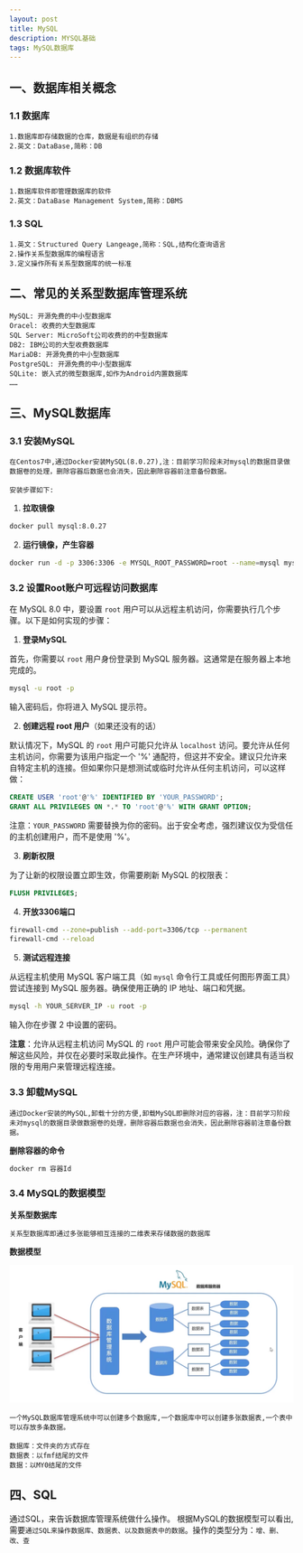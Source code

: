 ```yaml
---
layout: post
title: MySQL
description: MYSQL基础
tags: MySQL数据库
---
```


## 一、数据库相关概念

### 1.1 数据库

```
1.数据库即存储数据的仓库，数据是有组织的存储
2.英文：DataBase,简称：DB
```

### 1.2 数据库软件

```
1.数据库软件即管理数据库的软件
2.英文：DataBase Management System,简称：DBMS
```

### 1.3 SQL

```
1.英文：Structured Query Langeage,简称：SQL,结构化查询语言
2.操作关系型数据库的编程语言
3.定义操作所有关系型数据库的统一标准
```

## 二、常见的关系型数据库管理系统

```
MySQL: 开源免费的中小型数据库
Oracel: 收费的大型数据库
SQL Server: MicroSoft公司收费的的中型数据库
DB2: IBM公司的大型收费数据库
MariaDB: 开源免费的中小型数据库
PostgreSQL: 开源免费的中小型数据库
SQLite: 嵌入式的微型数据库,如作为Android内置数据库
……
```

## 三、MySQL数据库

### 3.1 安装MySQL

```
在Centos7中,通过Docker安装MySQL(8.0.27),注：目前学习阶段未对mysql的数据目录做数据卷的处理，删除容器后数据也会消失，因此删除容器前注意备份数据。

安装步骤如下:
```

1. **拉取镜像**

```bash
docker pull mysql:8.0.27
```
2. **运行镜像，产生容器**
```bash
docker run -d -p 3306:3306 -e MYSQL_ROOT_PASSWORD=root --name=mysql mysql
```

### 3.2 设置Root账户可远程访问数据库

在 MySQL 8.0 中，要设置 `root` 用户可以从远程主机访问，你需要执行几个步骤。以下是如何实现的步骤：

1. **登录MySQL**

首先，你需要以 `root` 用户身份登录到 MySQL 服务器。这通常是在服务器上本地完成的。


```bash
mysql -u root -p
```
输入密码后，你将进入 MySQL 提示符。

2. **创建远程 root 用户**（如果还没有的话）

默认情况下，MySQL 的 `root` 用户可能只允许从 `localhost` 访问。要允许从任何主机访问，你需要为该用户指定一个 '%' 通配符，但这并不安全。建议只允许来自特定主机的连接。但如果你只是想测试或临时允许从任何主机访问，可以这样做：


```sql
CREATE USER 'root'@'%' IDENTIFIED BY 'YOUR_PASSWORD';
GRANT ALL PRIVILEGES ON *.* TO 'root'@'%' WITH GRANT OPTION;
```
注意：`YOUR_PASSWORD` 需要替换为你的密码。出于安全考虑，强烈建议仅为受信任的主机创建用户，而不是使用 '%'。

3. **刷新权限**

为了让新的权限设置立即生效，你需要刷新 MySQL 的权限表：


```sql
FLUSH PRIVILEGES;
```
4. **开放3306端口**


```bash
firewall-cmd --zone=publish --add-port=3306/tcp --permanent
firewall-cmd --reload
```
5. **测试远程连接**

从远程主机使用 MySQL 客户端工具（如 `mysql` 命令行工具或任何图形界面工具）尝试连接到 MySQL 服务器。确保使用正确的 IP 地址、端口和凭据。


```bash
mysql -h YOUR_SERVER_IP -u root -p
```
输入你在步骤 2 中设置的密码。

**注意**：允许从远程主机访问 MySQL 的 `root` 用户可能会带来安全风险。确保你了解这些风险，并仅在必要时采取此操作。在生产环境中，通常建议创建具有适当权限的专用用户来管理远程连接。

### 3.3 卸载MySQL

```
通过Docker安装的MySQL,卸载十分的方便,卸载MySQL即删除对应的容器，注：目前学习阶段未对mysql的数据目录做数据卷的处理，删除容器后数据也会消失，因此删除容器前注意备份数据。
```

**删除容器的命令**

```bash
docker rm 容器Id
```

### 3.4 MySQL的数据模型

**关系型数据库**

```
关系型数据库即通过多张能够相互连接的二维表来存储数据的数据库
```

**数据模型**

![image-20240601100207516](/images/posts/2024-05-31-MySQL/image-20240601100207516.png)

```
一个MySQL数据库管理系统中可以创建多个数据库,一个数据库中可以创建多张数据表,一个表中可以存放多条数据。

数据库：文件夹的方式存在
数据表：以fmf结尾的文件
数据：以MY0结尾的文件
```

## 四、SQL

通过SQL，来告诉数据库管理系统做什么操作。
根据MySQL的数据模型可以看出,需要`通过SQL来操作数据库、数据表、以及数据表中的数据`。操作的类型分为：`增、删、改、查`

